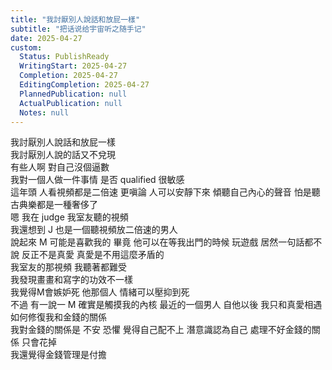 ```yaml
---      
title: "我討厭別人說話和放屁一樣"      
subtitle: "把话说给宇宙听之随手记"      
date: 2025-04-27      
custom:      
  Status: PublishReady      
  WritingStart: 2025-04-27      
  Completion: 2025-04-27      
  EditingCompletion: 2025-04-27      
  PlannedPublication: null      
  ActualPublication: null      
  Notes: null      
---          
```

我討厭別人說話和放屁一樣          
我討厭別人說的話又不兌現        
有些人啊 對自己沒個逼數        
我對一個人做一件事情 是否 qualified 很敏感          
這年頭 人看視頻都是二倍速 更嗔論 人可以安靜下來 傾聽自己內心的聲音 怕是聽古典樂都是一種奢侈了           
嗯 我在 judge 我室友聽的視頻          
我還想到 J 也是一個聽視頻放二倍速的男人          
說起來 M 可能是喜歡我的 畢竟 他可以在等我出門的時候 玩遊戲 居然一句話都不說 反正不是真愛 真愛是不用這麼矛盾的          
我室友的那視頻 我聽著都難受           
我發現畫畫和寫字的功效不一樣           
我覺得M會嫉妒死 他那個人 情緒可以壓抑到死           
不過 有一說一 M 確實是觸摸我的內核 最近的一個男人 自他以後 我只和真愛相遇           
如何修復我和金錢的關係          
我對金錢的關係是 不安 恐懼 覺得自己配不上 潛意識認為自己 處理不好金錢的關係 只會花掉          
我還覺得金錢管理是付擔          
      